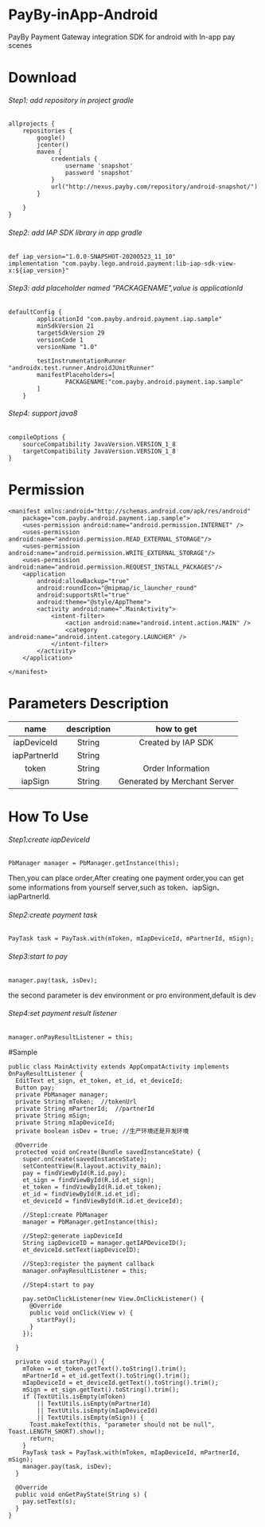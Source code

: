 # PayBy-inApp-Android
PayBy Payment Gateway integration SDK for android with In-app pay scenes
# Download
###### Step1: add repository in project gradle
```
allprojects {
    repositories {
        google()
        jcenter()
        maven {
            credentials {
                username 'snapshot'
                password 'snapshot'
            }
            url("http://nexus.payby.com/repository/android-snapshot/")
        }
        
    }
}
```
###### Step2: add IAP SDK library in app gradle
```
def iap_version="1.0.0-SNAPSHOT-20200523_11_10"
implementation "com.payby.lego.android.payment:lib-iap-sdk-view-x:${iap_version}"
```
###### Step3: add placeholder named "PACKAGENAME",value is applicationId
```
defaultConfig {
        applicationId "com.payby.android.payment.iap.sample"
        minSdkVersion 21
        targetSdkVersion 29
        versionCode 1
        versionName "1.0"

        testInstrumentationRunner "androidx.test.runner.AndroidJUnitRunner"
        manifestPlaceholders=[
                PACKAGENAME:"com.payby.android.payment.iap.sample"
        ]
    }
```
###### Step4: support java8
```
compileOptions {
    sourceCompatibility JavaVersion.VERSION_1_8
    targetCompatibility JavaVersion.VERSION_1_8
}
```
# Permission
```
<manifest xmlns:android="http://schemas.android.com/apk/res/android"
    package="com.payby.android.payment.iap.sample">
    <uses-permission android:name="android.permission.INTERNET" />
    <uses-permission android:name="android.permission.READ_EXTERNAL_STORAGE"/>
    <uses-permission android:name="android.permission.WRITE_EXTERNAL_STORAGE"/>
    <uses-permission android:name="android.permission.REQUEST_INSTALL_PACKAGES"/>
    <application
        android:allowBackup="true"
        android:roundIcon="@mipmap/ic_launcher_round"
        android:supportsRtl="true"
        android:theme="@style/AppTheme">
        <activity android:name=".MainActivity">
            <intent-filter>
                <action android:name="android.intent.action.MAIN" />
                <category android:name="android.intent.category.LAUNCHER" />
            </intent-filter>
        </activity>
    </application>

</manifest>
```
# Parameters Description
| name | description | how to get |
|:-:|:-:|:-:|
|iapDeviceId|String|Created by IAP SDK|
|iapPartnerId|String| |
|token|String|Order Information|
|iapSign|String|Generated by Merchant Server
# How To Use
###### Step1:create iapDeviceId
```
PbManager manager = PbManager.getInstance(this);
```
Then,you can place order,After creating one payment order,you can get some informations from yourself server,such as token、iapSign、iapPartnerId.

###### Step2:create payment task
```
PayTask task = PayTask.with(mToken, mIapDeviceId, mPartnerId, mSign);
```
###### Step3:start to pay
```
manager.pay(task, isDev);    
```
the second parameter is dev environment or pro environment,default is dev

###### Step4:set payment result listener
```
manager.onPayResultListener = this;
```
#Sample
```
public class MainActivity extends AppCompatActivity implements OnPayResultListener {
  EditText et_sign, et_token, et_id, et_deviceId;
  Button pay;
  private PbManager manager;
  private String mToken;  //tokenUrl   
  private String mPartnerId;  //partnerId
  private String mSign;
  private String mIapDeviceId;
  private boolean isDev = true; //生产环境还是开发环境

  @Override
  protected void onCreate(Bundle savedInstanceState) {
    super.onCreate(savedInstanceState);
    setContentView(R.layout.activity_main);
    pay = findViewById(R.id.pay);
    et_sign = findViewById(R.id.et_sign);
    et_token = findViewById(R.id.et_token);
    et_id = findViewById(R.id.et_id);
    et_deviceId = findViewById(R.id.et_deviceId);

    //Step1:create PbManager
    manager = PbManager.getInstance(this);

    //Step2:generate iapDeviceId
    String iapDeviceID = manager.getIAPDeviceID();
    et_deviceId.setText(iapDeviceID);

    //Step3:register the payment callback
    manager.onPayResultListener = this;

    //Step4:start to pay

    pay.setOnClickListener(new View.OnClickListener() {
      @Override
      public void onClick(View v) {
        startPay();
      }
    });

  }

  private void startPay() {
    mToken = et_token.getText().toString().trim();
    mPartnerId = et_id.getText().toString().trim();
    mIapDeviceId = et_deviceId.getText().toString().trim();
    mSign = et_sign.getText().toString().trim();
    if (TextUtils.isEmpty(mToken)
        || TextUtils.isEmpty(mPartnerId)
        || TextUtils.isEmpty(mIapDeviceId)
        || TextUtils.isEmpty(mSign)) {
      Toast.makeText(this, "parameter should not be null", Toast.LENGTH_SHORT).show();
      return;
    }
    PayTask task = PayTask.with(mToken, mIapDeviceId, mPartnerId, mSign);
    manager.pay(task, isDev);
  }

  @Override
  public void onGetPayState(String s) {
    pay.setText(s);
  }
}
```





